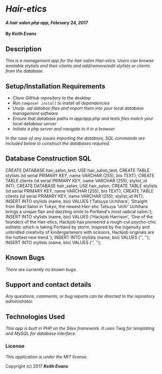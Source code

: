 # _Hair-etics_

#### _A hair salon php app, February 24, 2017_

#### By _**Keith Evans**_

## Description

_This is a management app for the hair salon Hair-etics. Users can browse available stylists and their clients and add/remove/edit stylists or clients from the database._

## Setup/Installation Requirements

* _Clone GitHub repository to the desktop_
* _Run `composer install` to install all dependencies_
* _Unzip .sql databse files and import them into your local database management software_
* _Ensure that database paths in app/app.php and tests files match your local database server_
* _Initiate a php server and navigate to it in a browser_

_In the case of any issues importing the databses, SQL commands are included below to construct the databases required._

## Database Construction SQL

CREATE DATABASE hair_salon_test;
USE hair_salon_test;
CREATE TABLE stylists (id serial PRIMARY KEY, name VARCHAR (255), bio TEXT);
CREATE TABLE clients (id serial PRIMARY KEY, name VARCHAR (255), stylist_id INT);
CREATE DATABASE hair_salon;
USE hair_salon;
CREATE TABLE stylists (id serial PRIMARY KEY, name VARCHAR (255), bio TEXT);
CREATE TABLE clients (id serial PRIMARY KEY, name VARCHAR (255), stylist_id INT);
INSERT INTO stylists (name, bio) VALUES ('Tatsuya Uchihara', 'Straight from Blast Salon in Tokyo, the newest Hair-etic Tatsuya \'Uchi\' Uchihara brings a unique flair and dazzling smile to Portland\'s most radical salon.');
INSERT INTO stylists (name, bio) VALUES ('Hackjob Harrison', 'One of the founders of the Hair-etics, Hackjob has pioneered a rough-cut psycho-chic esthetic which is taking Portland by storm. Inspired by the ingenuity and unbridled creativity of kindergarteners with scissors, Hackjob originals are the hottest new trend.');
INSERT INTO stylists (name, bio) VALUES ('', '');
INSERT INTO stylists (name, bio) VALUES ('', '');

## Known Bugs

_There are currently no known bugs._

## Support and contact details

_Any questions, comments, or bug reports can be directed to the repository administrator._

## Technologies Used

_This app is built in PHP on the Silex framework. It uses Twig for templating and MySQL for database interface._

### License

*This application is under the MIT license.*

Copyright (c) 2017 **_Keith Evans_**
